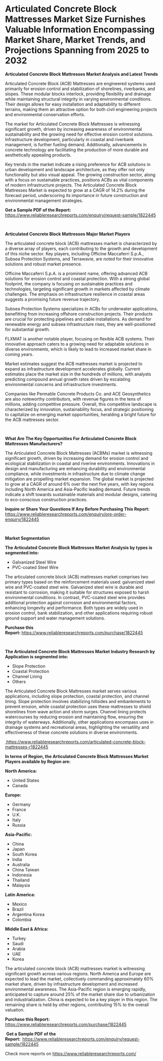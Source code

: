 <p><h1>Articulated Concrete Block Mattresses Market Size Furnishes Valuable Information Encompassing Market Share, Market Trends, and Projections Spanning from 2025 to 2032</h1></p><p><strong>Articulated Concrete Block Mattresses Market Analysis and Latest Trends</strong></p>
<p><p>Articulated Concrete Block (ACB) Mattresses are engineered systems used primarily for erosion control and stabilization of shorelines, riverbanks, and slopes. These modular blocks interlock, providing flexibility and drainage while maintaining structural integrity in varying environmental conditions. Their design allows for easy installation and adaptability to different terrains, making them an attractive option for both civil engineering projects and environmental conservation efforts.</p><p>The market for Articulated Concrete Block Mattresses is witnessing significant growth, driven by increasing awareness of environmental sustainability and the growing need for effective erosion control solutions. Infrastructure development, particularly in coastal and riverbank management, is further fueling demand. Additionally, advancements in concrete technology are facilitating the production of more durable and aesthetically appealing products.</p><p>Key trends in the market indicate a rising preference for ACB solutions in urban development and landscape architecture, as they offer not only functionality but also visual appeal. The growing construction sector, along with a focus on sustainable practices, positions ACBs as vital components of modern infrastructure projects. The Articulated Concrete Block Mattresses Market is expected to grow at a CAGR of 14.2% during the forecast period, underscoring its importance in future construction and environmental management strategies.</p></p>
<p><strong>Get a Sample PDF of the Report:&nbsp;</strong> <a href="https://www.reliableresearchreports.com/enquiry/request-sample/1822445?utm_campaign=2030&utm_medium=2&utm_source=Github&utm_content=ia&utm_term=03042025&utm_id=articulated-concrete-block-mattresses">https://www.reliableresearchreports.com/enquiry/request-sample/1822445</a></p>
<p>&nbsp;</p>
<p><strong>Articulated Concrete Block Mattresses Major Market Players</strong></p>
<p><p>The articulated concrete block (ACB) mattresses market is characterized by a diverse array of players, each contributing to the growth and development of this niche sector. Key players, including Officine Maccaferri S.p.A., Subsea Protection Systems, and Terrawavie, are noted for their innovative solutions and robust market presence.</p><p>Officine Maccaferri S.p.A. is a prominent name, offering advanced ACB solutions for erosion control and coastal protection. With a strong global footprint, the company is focusing on sustainable practices and technologies, targeting significant growth in markets affected by climate challenges. The emphasis on infrastructure resilience in coastal areas suggests a promising future revenue trajectory.</p><p>Subsea Protection Systems specializes in ACBs for underwater applications, benefitting from increasing offshore construction projects. Their products are crucial for protecting pipelines and cable installations. As demand for renewable energy and subsea infrastructure rises, they are well-positioned for substantial growth.</p><p>FLXMAT is another notable player, focusing on flexible ACB systems. Their innovative approach caters to a growing need for adaptable solutions in diverse environments, which is likely to lead to increased market share in coming years.</p><p>Market estimates suggest the ACB mattresses market is projected to expand as infrastructure development accelerates globally. Current estimates place the market size in the hundreds of millions, with analysts predicting compound annual growth rates driven by escalating environmental concerns and infrastructure investments.</p><p>Companies like Permatile Concrete Products Co. and ACE Geosynthetics are also noteworthy contributors, with revenue figures in the tens of millions, adding competitive pressure. Overall, this competitive landscape is characterized by innovation, sustainability focus, and strategic positioning to capitalize on emerging market opportunities, heralding a bright future for the ACB mattresses sector.</p></p>
<p>&nbsp;</p>
<p><strong>What Are The Key Opportunities For Articulated Concrete Block Mattresses Manufacturers?</strong></p>
<p><p>The Articulated Concrete Block Mattresses (ACBMs) market is witnessing significant growth, driven by increasing demand for erosion control and ecological stabilization in coastal and riverine environments. Innovations in design and manufacturing are enhancing durability and environmental compliance, while investments in infrastructure due to climate change mitigation are propelling market expansion. The global market is projected to grow at a CAGR of around 6% over the next five years, with key regions including North America and Asia-Pacific leading demand. Future trends indicate a shift towards sustainable materials and modular designs, catering to eco-conscious construction practices.</p></p>
<p><strong>Inquire or Share Your Questions If Any Before Purchasing This Report:</strong> <a href="https://www.reliableresearchreports.com/enquiry/pre-order-enquiry/1822445?utm_campaign=2030&utm_medium=2&utm_source=Github&utm_content=ia&utm_term=03042025&utm_id=articulated-concrete-block-mattresses">https://www.reliableresearchreports.com/enquiry/pre-order-enquiry/1822445</a></p>
<p>&nbsp;</p>
<p><strong>Market Segmentation</strong></p>
<p><strong>The Articulated Concrete Block Mattresses Market Analysis by types is segmented into:</strong></p>
<p><ul><li>Galvanized Steel Wire</li><li>PVC-coated Steel Wire</li></ul></p>
<p><p>The articulated concrete block (ACB) mattresses market comprises two primary types based on the reinforcement materials used: galvanized steel wire and PVC-coated steel wire. Galvanized steel wire is durable and resistant to corrosion, making it suitable for structures exposed to harsh environmental conditions. In contrast, PVC-coated steel wire provides additional protection against corrosion and environmental factors, enhancing longevity and performance. Both types are widely used in erosion control, bank stabilization, and other applications requiring robust ground support and water management solutions.</p></p>
<p><strong>Purchase this Report:&nbsp;</strong><a href="https://www.reliableresearchreports.com/purchase/1822445?utm_campaign=2030&utm_medium=2&utm_source=Github&utm_content=ia&utm_term=03042025&utm_id=articulated-concrete-block-mattresses">https://www.reliableresearchreports.com/purchase/1822445</a></p>
<p>&nbsp;</p>
<p><strong>The Articulated Concrete Block Mattresses Market Industry Research by Application is segmented into:</strong></p>
<p><ul><li>Slope Protection</li><li>Coastal Protection</li><li>Channel Lining</li><li>Others</li></ul></p>
<p><p>The Articulated Concrete Block Mattresses market serves various applications, including slope protection, coastal protection, and channel lining. Slope protection involves stabilizing hillsides and embankments to prevent erosion, while coastal protection uses these mattresses to shield shorelines from wave action and storm surges. Channel lining protects watercourses by reducing erosion and maintaining flow, ensuring the integrity of waterways. Additionally, other applications encompass uses in drainage systems and recreational areas, highlighting the versatility and effectiveness of these concrete solutions in diverse environments.</p></p>
<p><a href="https://www.reliableresearchreports.com/articulated-concrete-block-mattresses-r1822445?utm_campaign=2030&utm_medium=2&utm_source=Github&utm_content=ia&utm_term=03042025&utm_id=articulated-concrete-block-mattresses">&nbsp;https://www.reliableresearchreports.com/articulated-concrete-block-mattresses-r1822445</a></p>
<p><strong>In terms of Region, the Articulated Concrete Block Mattresses Market Players available by Region are:</strong></p>
<p>
    <p> <strong> North America: </strong>
        <ul>
            <li>United States</li>
            <li>Canada</li>
        </ul>
        </p> 
    <p> <strong> Europe: </strong>
        <ul>
            <li>Germany</li>
            <li>France</li>
            <li>U.K.</li>
            <li>Italy</li>
            <li>Russia</li>
        </ul>
        </p> 
    <p> <strong> Asia-Pacific: </strong>
        <ul>
            <li>China</li>
            <li>Japan</li>
            <li>South Korea</li>
            <li>India</li>
            <li>Australia</li>
            <li>China Taiwan</li>
            <li>Indonesia</li>
            <li>Thailand</li>
            <li>Malaysia</li>
        </ul>
        </p> 
    <p> <strong> Latin America: </strong>
        <ul>
            <li>Mexico</li>
            <li>Brazil</li>
            <li>Argentina Korea</li>
            <li>Colombia</li>
        </ul>
        </p> 
    <p> <strong> Middle East & Africa: </strong>
        <ul>
            <li>Turkey</li>
            <li>Saudi</li>
            <li>Arabia</li>
            <li>UAE</li>
            <li>Korea</li>
        </ul>
    </p>
    </p>
<p><p>The articulated concrete block (ACB) mattresses market is witnessing significant growth across various regions. North America and Europe are expected to lead the market, collectively commanding approximately 60% market share, driven by infrastructure development and increased environmental awareness. The Asia-Pacific region is emerging rapidly, anticipated to capture around 25% of the market share due to urbanization and industrialization. China is expected to be a key player in this region. The remaining share is held by other regions, contributing 15% to the overall valuation.</p></p>
<p><strong>Purchase this Report: </strong><a href="https://www.reliableresearchreports.com/purchase/1822445?utm_campaign=2030&utm_medium=2&utm_source=Github&utm_content=ia&utm_term=03042025&utm_id=articulated-concrete-block-mattresses">https://www.reliableresearchreports.com/purchase/1822445</a></p>
<p>&nbsp;<strong>Get a Sample PDF of the Report:&nbsp;&nbsp;</strong><a href="https://www.reliableresearchreports.com/enquiry/request-sample/1822445?utm_campaign=2030&utm_medium=2&utm_source=Github&utm_content=ia&utm_term=03042025&utm_id=articulated-concrete-block-mattresses">https://www.reliableresearchreports.com/enquiry/request-sample/1822445</a></p>
<p><strong></strong></p>
<p>Check more reports on <a href="https://www.reliableresearchreports.com/?utm_campaign=2030&utm_medium=2&utm_source=Github&utm_content=ia&utm_term=03042025&utm_id=articulated-concrete-block-mattresses">https://www.reliableresearchreports.com/</a></p>